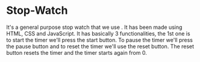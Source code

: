 # Stop-Watch
It's a general purpose stop watch that we use . It has been made using HTML, CSS and JavaScript.
It has basically 3 functionalities, the 1st one is to start the timer we'll press the start button.
To pause the timer we'll press the pause button and to reset the timer we'll use the reset button.
The reset button resets the timer and the timer starts again from 0.

